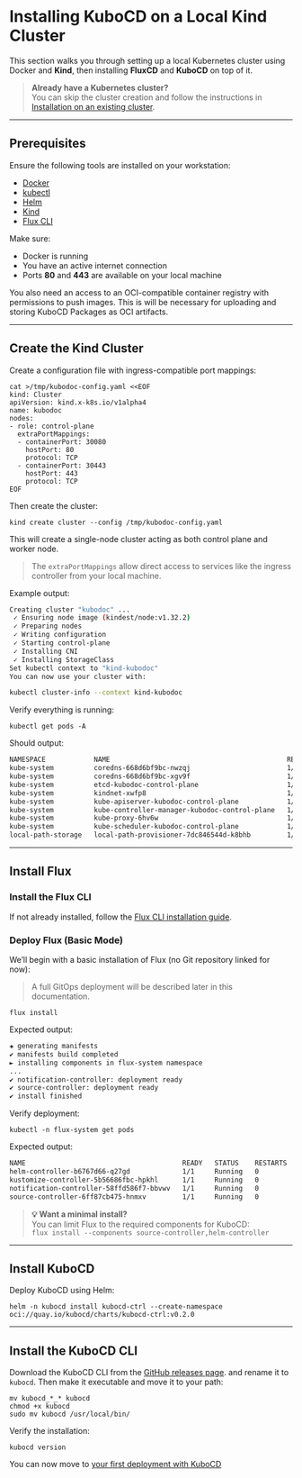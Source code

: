 # Installing KuboCD on a Local Kind Cluster

This section walks you through setting up a local Kubernetes cluster using Docker and **Kind**,
then installing **FluxCD** and **KuboCD** on top of it.

> **Already have a Kubernetes cluster?**  
> You can skip the cluster creation and follow the instructions in [Installation on an existing cluster](120-existing-cluster.md).

---

## Prerequisites

Ensure the following tools are installed on your workstation:

- [Docker](https://www.docker.com/)
- [kubectl](https://kubernetes.io/docs/tasks/tools/)
- [Helm](https://helm.sh/)
- [Kind](https://kind.sigs.k8s.io/)
- [Flux CLI](https://fluxcd.io/flux/installation/#install-the-flux-cli)

Make sure:

- Docker is running
- You have an active internet connection
- Ports **80** and **443** are available on your local machine

You also need an access to an OCI-compatible container registry with permissions to push images.
This is will be necessary for uploading and storing KuboCD Packages as OCI artifacts.

---

## Create the Kind Cluster

Create a configuration file with ingress-compatible port mappings:

```{ .bash .copy }
cat >/tmp/kubodoc-config.yaml <<EOF
kind: Cluster
apiVersion: kind.x-k8s.io/v1alpha4
name: kubodoc
nodes:
- role: control-plane
  extraPortMappings:
  - containerPort: 30080
    hostPort: 80
    protocol: TCP
  - containerPort: 30443
    hostPort: 443
    protocol: TCP
EOF
```

Then create the cluster:

```{ .bash .copy }
kind create cluster --config /tmp/kubodoc-config.yaml
```

This will create a single-node cluster acting as both control plane and worker node.

> The `extraPortMappings` allow direct access to services like the ingress controller from your local machine.

Example output:

```bash
Creating cluster "kubodoc" ...
 ✓ Ensuring node image (kindest/node:v1.32.2)
 ✓ Preparing nodes
 ✓ Writing configuration
 ✓ Starting control-plane
 ✓ Installing CNI
 ✓ Installing StorageClass
Set kubectl context to "kind-kubodoc"
You can now use your cluster with:

kubectl cluster-info --context kind-kubodoc
```

Verify everything is running:

```{ .bash .copy }
kubectl get pods -A
```

Should output:

```bash
NAMESPACE            NAME                                            READY   STATUS    RESTARTS   AGE
kube-system          coredns-668d6bf9bc-nwzqj                        1/1     Running   0          52s
kube-system          coredns-668d6bf9bc-xgv9f                        1/1     Running   0          52s
kube-system          etcd-kubodoc-control-plane                      1/1     Running   0          59s
kube-system          kindnet-xwfp8                                   1/1     Running   0          52s
kube-system          kube-apiserver-kubodoc-control-plane            1/1     Running   0          59s
kube-system          kube-controller-manager-kubodoc-control-plane   1/1     Running   0          58s
kube-system          kube-proxy-6hv6w                                1/1     Running   0          52s
kube-system          kube-scheduler-kubodoc-control-plane            1/1     Running   0          59s
local-path-storage   local-path-provisioner-7dc846544d-k8bhb         1/1     Running   0          52s
```

---

## Install Flux

### Install the Flux CLI

If not already installed, follow the [Flux CLI installation guide](https://fluxcd.io/flux/installation/#install-the-flux-cli).

### Deploy Flux (Basic Mode)

We’ll begin with a basic installation of Flux (no Git repository linked for now):

> A full GitOps deployment will be described later in this documentation.

```{ .bash .copy }
flux install
```

Expected output:

```bash
✚ generating manifests
✔ manifests build completed
► installing components in flux-system namespace
...
✔ notification-controller: deployment ready
✔ source-controller: deployment ready
✔ install finished
```

Verify deployment:

```{ .bash .copy }
kubectl -n flux-system get pods
```

Expected output:

```bash
NAME                                       READY   STATUS    RESTARTS   AGE
helm-controller-b6767d66-q27gd             1/1     Running   0          14m
kustomize-controller-5b56686fbc-hpkhl      1/1     Running   0          14m
notification-controller-58ffd586f7-bbvwv   1/1     Running   0          14m
source-controller-6ff87cb475-hnmxv         1/1     Running   0          14m
```

> **💡 Want a minimal install?**  
> You can limit Flux to the required components for KuboCD:  
> `flux install --components source-controller,helm-controller`

---

## Install KuboCD

Deploy KuboCD using Helm:

```{ .bash .copy }
helm -n kubocd install kubocd-ctrl --create-namespace oci://quay.io/kubocd/charts/kubocd-ctrl:v0.2.0
```

---

## Install the KuboCD CLI

Download the KuboCD CLI from the [GitHub releases page](https://github.com/kubocd/kubocd/releases/tag/v0.2.0).
and rename it to `kubocd`. Then make it executable and move it to your path:

```{ .bash .copy }
mv kubocd_*_* kubocd
chmod +x kubocd
sudo mv kubocd /usr/local/bin/
```

Verify the installation:

```{ .bash .copy }
kubocd version
```

You can now move to [your first deployment with KuboCD](130-a-first-deployment.md)

